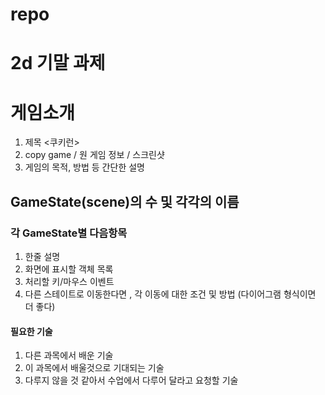 # repo
2d 기말 과제
===================
# 게임소개
1. 제목
<쿠키런>
2. copy game / 원 게임 정보 / 스크린샷
3. 게임의 목적, 방법 등 간단한 설명
## GameState(scene)의 수 및 각각의 이름
### 각 GameState별 다음항목 
1. 한줄 설명
2. 화면에 표시할 객체 목록
3. 처리할 키/마우스 이벤트
4. 다른 스테이트로 이동한다면 , 각 이동에 대한 조건 및 방법 (다이어그램 형식이면 더 좋다)
#### 필요한 기술
1. 다른 과목에서 배운 기술
2. 이 과목에서 배울것으로 기대되는 기술
3. 다루지 않을 것 같아서 수업에서 다루어 달라고 요청할 기술
